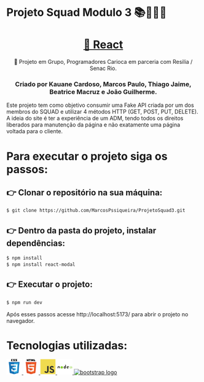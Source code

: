 # Projeto Squad Modulo 3 📚👩🏽‍💻

<h1 align="center">
    <a href="https://pt-br.reactjs.org/">🔗 React</a>
</h1>
<p align="center">🚀 Projeto em Grupo, Programadores Carioca em parceria com Resilia / Senac Rio. </p>
<h3 align="center">Criado por Kauane Cardoso, Marcos Paulo, Thiago Jaime, Beatrice Macruz e João Guilherme. </h3>


Este projeto tem como objetivo consumir uma Fake API criada por um dos membros do SQUAD e utilizar 4 métodos HTTP (GET, POST, PUT, DELETE). A ideia do site é ter a experiência de um ADM, tendo todos os direitos liberados para manutenção da página e não exatamente uma página voltada para o cliente.


# Para executar o projeto siga os passos:


## 👉  Clonar o repositório na sua máquina:

```sh
$ git clone https://github.com/MarcosPssiqueira/ProjetoSquad3.git
```
## 👉 Dentro da pasta do projeto, instalar dependências:

```sh
$ npm install
$ npm install react-modal
```
## 👉 Executar o projeto:

```sh
$ npm run dev
```

Após esses passos acesse http://localhost:5173/ para abrir o projeto no navegador.

# Tecnologias utilizadas: 
<p align="left"> <a href="https://www.w3schools.com/css/" target="_blank" rel="noreferrer"> <img src="https://raw.githubusercontent.com/devicons/devicon/master/icons/css3/css3-original-wordmark.svg" alt="css3" width="40" height="40"/> </a> <a href="https://www.w3.org/html/" target="_blank" rel="noreferrer"> <img src="https://raw.githubusercontent.com/devicons/devicon/master/icons/html5/html5-original-wordmark.svg" alt="html5" width="40" height="40"/> </a> <a href="https://developer.mozilla.org/en-US/docs/Web/JavaScript" target="_blank" rel="noreferrer"> <img src="https://raw.githubusercontent.com/devicons/devicon/master/icons/javascript/javascript-original.svg" alt="javascript" width="40" height="40"/> </a> <a href="https://nodejs.org" target="_blank" rel="noreferrer"> <img src="https://raw.githubusercontent.com/devicons/devicon/master/icons/nodejs/nodejs-original-wordmark.svg" alt="nodejs" width="40" height="40"/> 
  <img src="https://cdn.jsdelivr.net/gh/devicons/devicon/icons/bootstrap/bootstrap-original.svg" height="40" width="52" alt="bootstrap logo"  />
 
